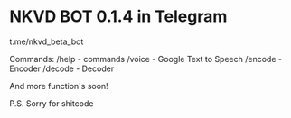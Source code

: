 # NKVD BOT 0.1.4 in Telegram
t.me/nkvd_beta_bot

Commands:
/help - commands
/voice <text> - Google Text to Speech
/encode <text> <key> - Encoder
/decode <text> <key> - Decoder

And more function's soon!

P.S. Sorry for shitcode
